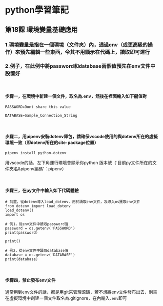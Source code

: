 # python學習筆記

## 第18課 環境變量基礎應用

### 1.環境變量是指在一個環境（文件夾）內，通過env（或更高級的操作）來預先編輯一些東西，令其不用顯示在代碼上，讀取即可運行

### 2.例子，在此例中將password和database兩個值預先在env文件中設置好

&nbsp;

#### 步驟一，在環境中新建一個文件，取名為.env，然後在裡面輸入如下鍵值對

```
PASSWORD=Dont share this value

DATABASE=Sample_Connection_String
```

&nbsp;

#### 步驟二，用pipenv安裝dotenv庫包，請確保vscode使用的與dotenv所在的虛擬環境一致（即dotenv所在的site-package位置）

```
pipenv install python-dotenv
```

用vscode的話，左下角運行環境會顯示你python 版本號（'目前py文件所在的文件夾名&pipenv編碼'：pipenv）

&nbsp;

#### 步驟三，在py文件中輸入如下代碼體驗

```
# 前置，從dotenv導入load_dotenv，用於讀取env文件，及導入os獲取env文件
from dotenv import load_dotenv
load_dotenv()
import os

# 例1，從env文件中讀取password值
password = os.getenv('PASSWORD')
print(password)

print()

# 例2，從env文件中讀取database值
database = os.getenv('DATABASE')
print(database)
```

&nbsp;

#### 步驟四，禁止發布env文件

通常用到env文件的話，都是用git來管理源碼，若不想將env文件發布出去，則需在虛擬環境中創建一個文件取名為.gitignore，在內輸入`.env`即可
